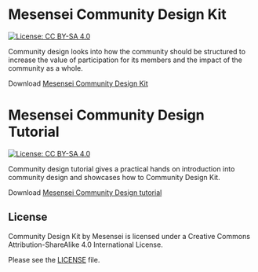 # Mesensei Community Design Kit

[![License: CC BY-SA 4.0](https://img.shields.io/badge/License-CC%20BY--SA%204.0-lightgrey.svg)](https://creativecommons.org/licenses/by-sa/4.0/)

Community design looks into how the community should be structured to increase the value of participation for its members and the impact of the community as a whole.

Download [Mesensei Community Design Kit](Mesensei%20Community%20Design%20Kit.pdf)

# Mesensei Community Design Tutorial

[![License: CC BY-SA 4.0](https://img.shields.io/badge/License-CC%20BY--SA%204.0-lightgrey.svg)](https://creativecommons.org/licenses/by-sa/4.0/)

Community design tutorial gives a practical hands on introduction into community design and showcases how to Community Design Kit.

Download [Mesensei Community Design tutorial](Mesensei%20Community%20Design%20Tutorial.pdf)

## License

Community Design Kit by Mesensei is licensed under a Creative Commons Attribution-ShareAlike 4.0 International License.

Please see the [LICENSE](LICENSE) file.
